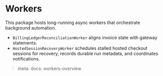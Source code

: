 # Workers

This package hosts long-running async workers that orchestrate background automation.

- `BillingLedgerReconciliationWorker` aligns invoice state with gateway statements.
- `HostedSessionRecoveryWorker` schedules stalled hosted checkout sessions for recovery, records durable run metadata, and coordinates notifications.

> meta: docs: workers-overview
